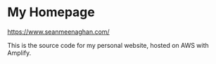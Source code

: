 # My Homepage

<a href="https://www.seanmeenaghan.com" target="_blank">https://www.seanmeenaghan.com/</a>

This is the source code for my personal website, hosted on AWS with Amplify.
